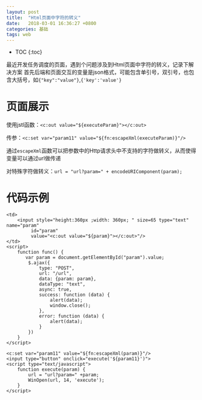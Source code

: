 ```yaml
---
layout: post
title:  "Html页面中字符的转义"
date:   2018-03-01 16:36:27 +0800
categories: 基础
tags: web
---
```


* TOC
{:toc}

最近开发任务调度的页面，遇到个问题涉及到Html页面中字符的转义，记录下解决方案
首先后端和页面交互的变量是json格式，可能包含单引号，双引号，也包含大括号，如`{"key":"value"}`,`{'key':'value'}`

# 页面展示
使用jstl函数：`<c:out value="${executeParam}"></c:out>`

传参：`<c:set var="param11" value="${fn:escapeXml(executeParam)}"/>`

通过`escapeXml`函数可以把参数中的Http请求头中不支持的字符做转义，从而使得变量可以通过url做传递

对特殊字符做转义：`url = "url?param=" + encodeURIComponent(param);`

# 代码示例

~~~
<td>
    <input style="height:360px ;width: 360px; " size=65 type="text" name="param"
         id="param"
         value="<c:out value="${param}"></c:out>"/>
</td>
<script>
    function func() {
       var param = document.getElementById("param").value;
        $.ajax({
            type: "POST",
            url: "/url",
            data: {param: param},
            dataType: "text",
            async: true,
            success: function (data) {
                alert(data);
                window.close();
            },
            error: function (data) {
                alert(data);
            }
        })
    }
</script>

~~~

~~~
<c:set var="param11" value="${fn:escapeXml(param)}"/>
<input type="button" onclick="execute('${param11}')">
<script type="text/javascript">
    function execute(param) {
        url = "url?param=" +param;
        WinOpen(url, 14, 'execute');
    }
</script>
~~~



